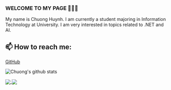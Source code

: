 ### WELCOME TO MY PAGE 👋👋👋
My name is Chuong Huynh. I am currently a student majoring in Information Technology at University. I am very interested in topics related to .NET and AI.<br>
## 📫 How to reach me: 

[GitHub](https://github.com/jin3107/)

![Chuong's github stats](https://github-readme-stats.vercel.app/api?username=jin3107&show_icons=true&theme=tokyonight&hide=contribs,prs,issues)
 
<a href="https://github.com/jin3107/CRUD/">
  <img align="center" src="https://camo.githubusercontent.com/77055f02a6bc9fa06490e0f6fabeaff6fb7402bb16c479abd5ff941beb190238/68747470733a2f2f6769746875622d726561646d652d73746174732e76657263656c2e6170702f6170692f70696e2f3f757365726e616d653d6a696e33313037267265706f3d43525544267468656d653d636f62616c74" data-canonical-src="https://github-readme-stats.vercel.app/api/pin/?username=jin3107&repo=CRUD&theme=cobalt" style="max-width: 100%;" />
</a>

<a href="https://github.com/jin3107/FirstWebAPI/">
  <img align="center" src="https://camo.githubusercontent.com/77055f02a6bc9fa06490e0f6fabeaff6fb7402bb16c479abd5ff941beb190238/68747470733a2f2f6769746875622d726561646d652d73746174732e76657263656c2e6170702f6170692f70696e2f3f757365726e616d653d6a696e33313037267265706f3d4669727374576562415049267468656d653d636f62616c74" data-canonical-src="https://github-readme-stats.vercel.app/api/pin/?username=jin3107&repo=FirstWebAPI&theme=cobalt" style="max-width: 100%;" />
</a>
